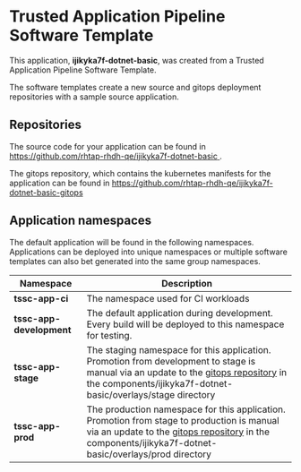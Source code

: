 # Trusted Application Pipeline Software Template

This application, **ijikyka7f-dotnet-basic**, was created from a Trusted Application Pipeline Software Template.

The software templates create a new source and gitops deployment repositories with a sample source application. 

## Repositories

The source code for your application can be found in [https://github.com/rhtap-rhdh-qe/ijikyka7f-dotnet-basic ](https://github.com/rhtap-rhdh-qe/ijikyka7f-dotnet-basic ).
 
The gitops repository, which contains the kubernetes manifests for the application can be found in 
[https://github.com/rhtap-rhdh-qe/ijikyka7f-dotnet-basic-gitops ](https://github.com/rhtap-rhdh-qe/ijikyka7f-dotnet-basic-gitops ) 

## Application namespaces 

The default application will be found in the following namespaces. Applications can be deployed into unique namespaces or multiple software templates can also bet generated into the same group namespaces.  

|  Namespace   |  Description   |  
| -------- | -------- |
| **tssc-app-ci** | The namespace used for CI workloads |
| **tssc-app-development** | The default application during development. Every build will be deployed to this namespace for testing. |
| **tssc-app-stage** | The staging namespace for this application. Promotion from development to stage is manual via an update to the [gitops repository](https://github.com/rhtap-rhdh-qe/ijikyka7f-dotnet-basic-gitops ) in the components/ijikyka7f-dotnet-basic/overlays/stage directory |
| **tssc-app-prod** | The production namespace for this application. Promotion from stage to production is manual via an update to the [gitops repository](https://github.com/rhtap-rhdh-qe/ijikyka7f-dotnet-basic-gitops ) in the components/ijikyka7f-dotnet-basic/overlays/prod directory |